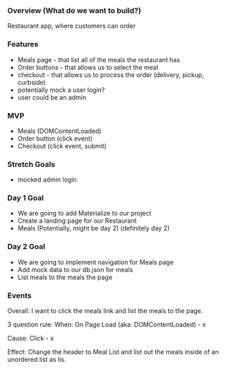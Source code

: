 ### Overview (What do we want to build?)
Restaurant app, where customers can order

### Features
- Meals page - that list all of the meals the restaurant has
- Order buttons - that allows us to select the meal
- checkout - that allows us to process the order (delivery, pickup, curbside)
- potentially mock a user login?
- user could be an admin

### MVP
* Meals (DOMContentLoaded)
* Order button (click event)
* Checkout (click event, submit)

### Stretch Goals
* mocked admin login


### Day 1 Goal
* We are going to add Materialize to our project
* Create a landing page for our Restaurant
* Meals (Potentially, might be day 2) (definitely day 2)


### Day 2 Goal
* We are going to implement navigation for Meals page
* Add mock data to our db.json for meals
* List meals to the meals the page

### Events
Overall: 
I want to click the meals link and list the meals to the page.

3 question rule:
When: On Page Load (aka: DOMContentLoaded) - x

Cause: Click - x

Effect: Change the header to Meal List and list out the meals inside of an unordered list as lis.